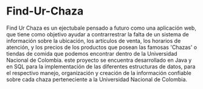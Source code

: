 # Find-Ur-Chaza
Find Ur Chaza es un ejectubale pensado a futuro como una aplicación web, que tiene como objetivo ayudar a contrarrestrar la falta de un sistema de información sobre la ubicación, los artículos de venta, los horarios de atención, y los precios de los productos que posean las famosas 'Chazas' o tiendas de comida que podemos encontrar dentro de la Universidad Nacional de Colombia.
este proyecto se encuentra desarrollado en Java y en SQL para la implementación de las diferentes estructuras de datos, para el respectivo manejo, organización y creación de la información confiable sobre cada chaza perteneciente a la Universidad Nacional de Colombia.

